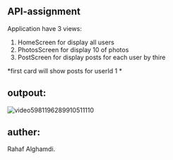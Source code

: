 
## API-assignment


Application have 3 views:
1. HomeScreen for display all users
2. PhotosScreen for display 10 of photos
3. PostScreen for display posts for each user by thire 

*first card will show posts for userId 1 *

## outpout:
![video5981196289910511110](https://github.com/user-attachments/assets/9d3ec429-e170-42b5-a5ca-a2b2b532c917)



## auther:
Rahaf Alghamdi.
